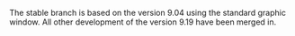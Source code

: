 The stable branch is based on the version 9.04 using the standard graphic window. All other development of the version 9.19 have been merged in.  
